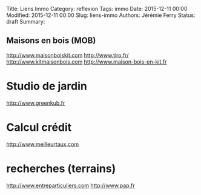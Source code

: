 Title: Liens Immo
Category: reflexion 
Tags: immo
Date: 2015-12-11 00:00
Modified: 2015-12-11 00:00
Slug: liens-immo
Authors: Jérémie Ferry
Status: draft
Summary:

## Maisons en bois (MOB)

http://www.maisonboiskit.com
http://www.tiro.fr/
http://www.kitmaisonbois.com
http://www.maison-bois-en-kit.fr

# Studio de jardin

http://www.greenkub.fr

# Calcul crédit

http://www.meilleurtaux.com

# recherches (terrains)

http://www.entreparticuliers.com
http://www.pap.fr
